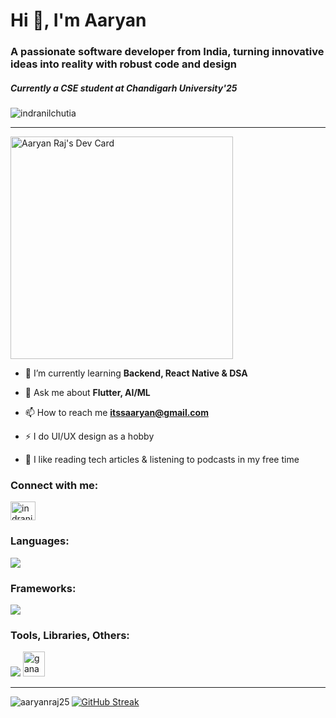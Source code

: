 <h1 align="left">Hi 👋, I'm Aaryan</h1>
<h3 align="left">A passionate software developer from India, turning innovative ideas into reality with robust code and design</h3>
<h5>Currently a CSE student at Chandigarh University'25</h5>
<p align="left"> <img src="https://komarev.com/ghpvc/?username=aaryanraj25&label=Profile%20views&color=0e75b6&style=flat" alt="indranilchutia" /></p>
<hr/>
<a href="https://app.daily.dev/aaryanraj25"><img src="https://api.daily.dev/devcards/v2/xFVjAJ2Kqv0LpxYQMvZrv.png?type=default&r=mta" width="356" alt="Aaryan Raj's Dev Card"/></a>


- 🌱 I’m currently learning **Backend, React Native & DSA**

- 💬 Ask me about **Flutter, AI/ML**

- 📫 How to reach me **itssaaryan@gmail.com**

- ⚡ I do UI/UX design as a hobby

- 📖 I like reading tech articles & listening to podcasts in my free time 


<h3 align="left">Connect with me:</h3>
<p align="left">
<a href="https://linkedin.com/in/aaryanraj" target="blank"><img align="center" src="https://raw.githubusercontent.com/rahuldkjain/github-profile-readme-generator/master/src/images/icons/Social/linked-in-alt.svg" alt="indranilchutia" height="30" width="40" /></a>
</p>

<p align="left"> 
<h3 align="left">Languages:</h3>
  <img src="https://skillicons.dev/icons?i=js,html,css,cpp,python,typescript,dart"/>

<h3 align="left">Frameworks:</h3>
  <img src="https://skillicons.dev/icons?i=react,nextjs,express,flutter"/>
  
<h3 align="left">Tools, Libraries, Others:</h3>
  <img src="https://skillicons.dev/icons?i=tailwind,sass,nodejs,mongo,mysql,postgres,ipfs,vite,git,bootstrap,figma,postman,android,xcode"/>
  <a href="https://trufflesuite.com/ganache/" target="_blank" rel="noreferrer"> <img src="https://seeklogo.com/images/G/ganache-logo-1EB72084A8-seeklogo.com.png" alt="ganache" width="35" height="40"/> </a> 
  </p>

<hr/>
<p><img align="left" src="https://github-readme-stats.vercel.app/api/top-langs?username=aaryanraj25&show_icons=true&locale=en&layout=compact&theme=github_dark" alt="aaryanraj25" /></p>


[![GitHub Streak](https://github-readme-streak-stats.herokuapp.com?user=aaryanraj25&exclude_days=Sun&card_width=485&theme=github_dark)](https://git.io/streak-stats)
